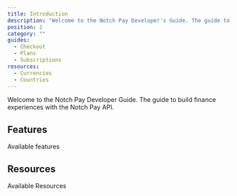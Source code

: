```yaml
---
title: Introduction
description: "Welcome to the Notch Pay Developer's Guide. The guide to build finance experiences with the Notch Pay API."
position: 1
category: ""
guides:
  - Checkout
  - Plans
  - Subscriptions
resources:
  - Currencies
  - Countries
---
```


Welcome to the Notch Pay Developer Guide. The guide to build finance experiences with the Notch Pay API.

## Features

Available features

<list :items="guides"></list>

## Resources

Available Resources

<list :items="resources"></list>
